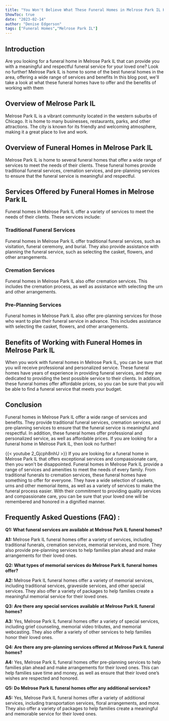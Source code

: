 ```yaml
---
title: "You Won't Believe What These Funeral Homes in Melrose Park IL Have to Offer!"
ShowToc: true 
date: "2023-02-14"
author: "Denise Edgerson" 
tags: ["Funeral Homes","Melrose Park IL"]
---
```

## Introduction

Are you looking for a funeral home in Melrose Park IL that can provide you with a meaningful and respectful funeral service for your loved one? Look no further! Melrose Park IL is home to some of the best funeral homes in the area, offering a wide range of services and benefits In this blog post, we'll take a look at what these funeral homes have to offer and the benefits of working with them

## Overview of Melrose Park IL

Melrose Park IL is a vibrant community located in the western suburbs of Chicago. It is home to many businesses, restaurants, parks, and other attractions. The city is known for its friendly and welcoming atmosphere, making it a great place to live and work.

## Overview of Funeral Homes in Melrose Park IL

Melrose Park IL is home to several funeral homes that offer a wide range of services to meet the needs of their clients. These funeral homes provide traditional funeral services, cremation services, and pre-planning services to ensure that the funeral service is meaningful and respectful.

## Services Offered by Funeral Homes in Melrose Park IL

Funeral homes in Melrose Park IL offer a variety of services to meet the needs of their clients. These services include:

### Traditional Funeral Services

Funeral homes in Melrose Park IL offer traditional funeral services, such as visitation, funeral ceremony, and burial. They also provide assistance with planning the funeral service, such as selecting the casket, flowers, and other arrangements.

### Cremation Services

Funeral homes in Melrose Park IL also offer cremation services. This includes the cremation process, as well as assistance with selecting the urn and other arrangements.

### Pre-Planning Services

Funeral homes in Melrose Park IL also offer pre-planning services for those who want to plan their funeral service in advance. This includes assistance with selecting the casket, flowers, and other arrangements.

## Benefits of Working with Funeral Homes in Melrose Park IL

When you work with funeral homes in Melrose Park IL, you can be sure that you will receive professional and personalized service. These funeral homes have years of experience in providing funeral services, and they are dedicated to providing the best possible service to their clients. In addition, these funeral homes offer affordable prices, so you can be sure that you will be able to find a funeral service that meets your budget.

## Conclusion

Funeral homes in Melrose Park IL offer a wide range of services and benefits. They provide traditional funeral services, cremation services, and pre-planning services to ensure that the funeral service is meaningful and respectful. In addition, these funeral homes offer professional and personalized service, as well as affordable prices. If you are looking for a funeral home in Melrose Park IL, then look no further!

{{< youtube 2_Gjcph8nhU >}} 
If you are looking for a funeral home in Melrose Park IL that offers exceptional services and compassionate care, then you won't be disappointed. Funeral homes in Melrose Park IL provide a range of services and amenities to meet the needs of every family. From traditional funerals to cremation services, these funeral homes have something to offer for everyone. They have a wide selection of caskets, urns and other memorial items, as well as a variety of services to make the funeral process easier. With their commitment to providing quality services and compassionate care, you can be sure that your loved one will be remembered and honored in a dignified manner.

## Frequently Asked Questions (FAQ) :
**Q1: What funeral services are available at Melrose Park IL funeral homes?**

**A1:** Melrose Park IL funeral homes offer a variety of services, including traditional funerals, cremation services, memorial services, and more. They also provide pre-planning services to help families plan ahead and make arrangements for their loved ones.

**Q2: What types of memorial services do Melrose Park IL funeral homes offer?**

**A2:** Melrose Park IL funeral homes offer a variety of memorial services, including traditional services, graveside services, and other special services. They also offer a variety of packages to help families create a meaningful memorial service for their loved ones.

**Q3: Are there any special services available at Melrose Park IL funeral homes?**

**A3:** Yes, Melrose Park IL funeral homes offer a variety of special services, including grief counseling, memorial video tributes, and memorial webcasting. They also offer a variety of other services to help families honor their loved ones.

**Q4: Are there any pre-planning services offered at Melrose Park IL funeral homes?**

**A4:** Yes, Melrose Park IL funeral homes offer pre-planning services to help families plan ahead and make arrangements for their loved ones. This can help families save time and money, as well as ensure that their loved one’s wishes are respected and honored.

**Q5: Do Melrose Park IL funeral homes offer any additional services?**

**A5:** Yes, Melrose Park IL funeral homes offer a variety of additional services, including transportation services, floral arrangements, and more. They also offer a variety of packages to help families create a meaningful and memorable service for their loved ones.



